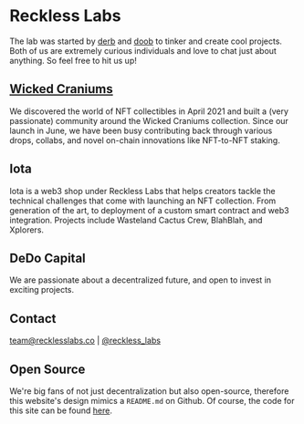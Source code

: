 # Reckless Labs

The lab was started by [derb](https://twitter.com/wickedderb) and [doob](https://twitter.com/wickeddoob) to tinker and create cool projects. Both of us are extremely curious individuals and love to chat just about anything. So feel free to hit us up!

## [Wicked Craniums](https://wickedcranium.com/)

We discovered the world of NFT collectibles in April 2021 and built a (very passionate) community around the Wicked Craniums collection. Since our launch in June, we have been busy contributing back through various drops, collabs, and novel on-chain innovations like NFT-to-NFT staking.

## Iota

Iota is a web3 shop under Reckless Labs that helps creators tackle the technical challenges that come with launching an NFT collection. From generation of the art, to deployment of a custom smart contract and web3 integration. Projects include Wasteland Cactus Crew, BlahBlah, and Xplorers.

## DeDo Capital

We are passionate about a decentralized future, and open to invest in exciting projects.

## Contact

team@recklesslabs.co | [@reckless_labs](https://twitter.com/reckless_labs)

## Open Source

We're big fans of not just decentralization but also open-source, therefore this website's design mimics a `README.md` on Github. Of course, the code for this site can be found [here](https://github.com/recklesslabs/recklesslabs.co/).
